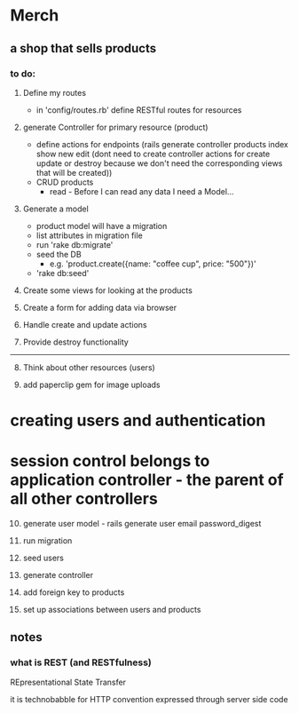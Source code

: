 # Merch

## a shop that sells products

### to do:

1. Define my routes
	- in 'config/routes.rb' define RESTful routes for resources
2. generate Controller for primary resource (product)
	- define actions for endpoints (rails generate controller products index show new edit (dont need to create controller actions for create update or destroy because we don't need the corresponding views that will be created))
	- CRUD products
		- read - Before I can read any data I need a Model...
3.  Generate a model
	- product model will have a migration
	- list attributes in migration file
	- run 'rake db:migrate'
	- seed the DB
		- e.g. 'product.create({name: "coffee cup", price: "500"})'
	- 'rake db:seed'

4. Create some views for looking at the products

5. Create a form for adding data via browser

6. Handle create and update actions

7. Provide destroy functionality

---

8. Think about other resources (users)

9. add paperclip gem for image uploads

# creating users and authentication
# session control belongs to application controller - the parent of all other controllers

10. generate user model - rails generate user email password_digest

11. run migration

12. seed users

13. generate controller

14. add foreign key to products

15. set up associations between users and products

## notes
### what is REST (and RESTfulness)

REpresentational State Transfer

it is technobabble for HTTP convention expressed through server side code